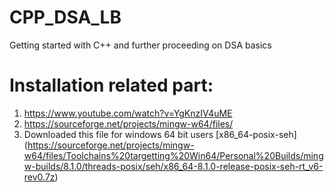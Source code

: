# CPP_DSA_LB
Getting started with C++ and further proceeding on DSA basics

# Installation related part:
1. https://www.youtube.com/watch?v=YgKnzIV4uME
2. https://sourceforge.net/projects/mingw-w64/files/
3. Downloaded this file for windows 64 bit users [x86_64-posix-seh] (https://sourceforge.net/projects/mingw-w64/files/Toolchains%20targetting%20Win64/Personal%20Builds/mingw-builds/8.1.0/threads-posix/seh/x86_64-8.1.0-release-posix-seh-rt_v6-rev0.7z)


